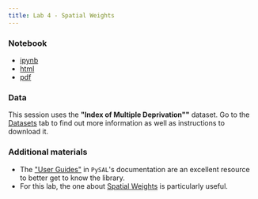 ```yaml
---
title: Lab 4 - Spatial Weights
---
```


### Notebook

- [ipynb](../content/labs/lab_04.ipynb)
- [html](../content/labs/lab_04.html)
- [pdf](../content/labs/lab_04.pdf)

### Data

This session uses the **"Index of Multiple Deprivation""** dataset. Go to the [Datasets](../datasets.html) tab to find out more information as well as instructions to download it.

### Additional materials

* The ["User Guides"](http://pysal.readthedocs.org/en/latest/users/tutorials/index.html) in `PySAL`'s documentation are an excellent resource to better get to know the library. 
* For this lab, the one about [Spatial Weights](http://pysal.readthedocs.org/en/latest/users/tutorials/weights.html) is particularly useful.
